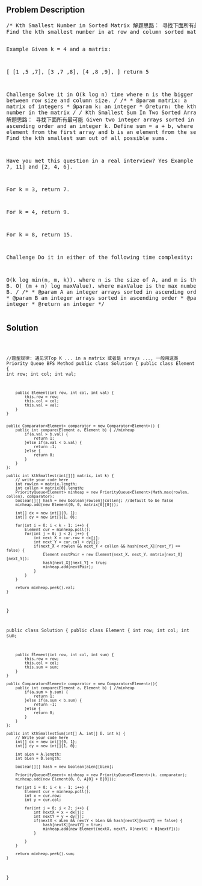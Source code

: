 <!--
<style>
  body { font-family: Arial, sans-serif; }
  .container { max-width: 100%; margin: auto; padding: 20px; }
  .comment-block { background-color: #f9f9f9; padding: 10px; border-left: 5px solid #ccc; max-width: 50%; margin: auto; word-wrap: break-word; white-space: pre-wrap; }
  .code-block { background-color: #f4f4f4; padding: 10px; border: 1px solid #ddd; }
</style>
-->

<div class='container'>
<h2>Problem Description</h2>
<div class='comment-block'>
<pre>
/* Kth Smallest Number in Sorted Matrix 解题思路： 寻找下面所有最可能
Find the kth smallest number in at row and column sorted matrix.

Example
Given k = 4 and a matrix:

[
  [1 ,5 ,7],
  [3 ,7 ,8],
  [4 ,8 ,9],
]
return 5

Challenge 
Solve it in O(k log n) time where n is the bigger one between row size and column size.
*/
    /**
     * @param matrix: a matrix of integers
     * @param k: an integer
     * @return: the kth smallest number in the matrix
     */
/* Kth Smallest Sum In Two Sorted Arrays 解题思路： 寻找下面所有最可能
Given two integer arrays sorted in ascending order and an integer k. Define sum = a + b, where a is an element from the first array and b is an element from the second one. Find the kth smallest sum out of all possible sums.

Have you met this question in a real interview? Yes
Example
Given [1, 7, 11] and [2, 4, 6].

For k = 3, return 7.

For k = 4, return 9.

For k = 8, return 15.

Challenge 
Do it in either of the following time complexity:

O(k log min(n, m, k)). where n is the size of A, and m is the size of B.
O( (m + n) log maxValue). where maxValue is the max number in A and B.
*/
    /**
     * @param A an integer arrays sorted in ascending order
     * @param B an integer arrays sorted in ascending order
     * @param k an integer
     * @return an integer
     */
</pre>
</div>

<h2>Solution</h2>
<div class='code-block'>
<pre><code class='language-java'>

//题型规律: 遇见求Top K ... in a matrix 或者是 arrays ..., 一般用这类 Priority Queue BFS Method
public class Solution {
    public class Element {
        int row;
        int col;
        int val;
            
        public Element(int row, int col, int val) {
            this.row = row;
            this.col = col;
            this.val = val;
        }
    }
        
        
    public Comparator<Element> comparator = new Comparator<Element>() {
        public int compare(Element a, Element b) { //minheap
            if(a.val > b.val) {
                return 1;
            }else if(a.val < b.val) {
                return -1;
            }else {
                return 0;
            }
        }
    };
        
    public int kthSmallest(int[][] matrix, int k) {
        // write your code here
        int rowlen = matrix.length;
        int collen = matrix[0].length;
        PriorityQueue<Element> minheap = new PriorityQueue<Element>(Math.max(rowlen, collen), comparator);
        boolean[][] hash = new boolean[rowlen][collen]; //default to be false
        minheap.add(new Element(0, 0, matrix[0][0]));
        
        int[] dx = new int[]{0, 1};
        int[] dy = new int[]{1, 0};
        
        for(int i = 0; i < k - 1; i++) {
            Element cur = minheap.poll();
            for(int j = 0; j < 2; j++) {
                int next_X = cur.row + dx[j];
                int next_Y = cur.col + dy[j];
                if(next_X < rowlen && next_Y < collen && hash[next_X][next_Y] == false) {
                    Element nextPair = new Element(next_X, next_Y, matrix[next_X][next_Y]);
                    hash[next_X][next_Y] = true;
                    minheap.add(nextPair);
                }
            }
        }
        
        return minheap.peek().val;
    }
}






public class Solution {
    public class Element {
        int row;
        int col;
        int sum;
        
        public Element(int row, int col, int sum) {
            this.row = row;
            this.col = col;
            this.sum = sum;
        }
    }
    
    public Comparator<Element> comparator = new Comparator<Element>(){
        public int compare(Element a, Element b) { //minheap
            if(a.sum > b.sum) {
                return 1;
            }else if(a.sum < b.sum) {
                return -1;
            }else {
                return 0;
            }
        }
    };
    
    public int kthSmallestSum(int[] A, int[] B, int k) {
        // Write your code here
        int[] dx = new int[]{0, 1};
        int[] dy = new int[]{1, 0};
        
        int aLen = A.length;
        int bLen = B.length;
        
        boolean[][] hash = new boolean[aLen][bLen];
        
        PriorityQueue<Element> minheap = new PriorityQueue<Element>(k, comparator);
        minheap.add(new Element(0, 0, A[0] + B[0]));
        
        for(int i = 0; i < k - 1; i++) {
            Element cur = minheap.poll();
            int x = cur.row;
            int y = cur.col;
            
            for(int j = 0; j < 2; j++) {
                int nextX = x + dx[j];
                int nextY = y + dy[j];
                if(nextX < aLen && nextY < bLen && hash[nextX][nextY] == false) {
                    hash[nextX][nextY] = true;
                    minheap.add(new Element(nextX, nextY, A[nextX] + B[nextY]));   
                }

            }
        }
        
        return minheap.peek().sum;
    }
}
</code></pre>
</div>
</div>
